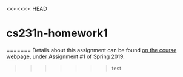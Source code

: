 <<<<<<< HEAD
# cs231n-homework1
=======
Details about this assignment can be found [on the course webpage](http://cs231n.github.io/), under Assignment #1 of Spring 2019.
>>>>>>> test

